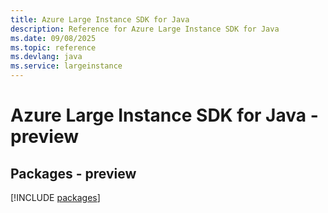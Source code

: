 ```yaml
---
title: Azure Large Instance SDK for Java
description: Reference for Azure Large Instance SDK for Java
ms.date: 09/08/2025
ms.topic: reference
ms.devlang: java
ms.service: largeinstance
---
```

# Azure Large Instance SDK for Java - preview
## Packages - preview
[!INCLUDE [packages](large-instance-index.md)]